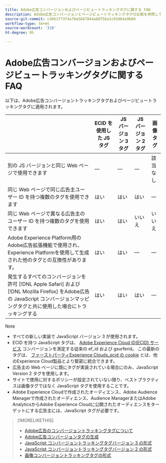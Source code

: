 ```yaml
---
title: Adobe広告コンバージョンおよびページビュートラッキングタグに関する FAQ
description: Adobe広告コンバージョンとページビュートラッキングタグの比較を参照してください。
source-git-commit: cd461f73f4a70a5647844a6075ba1c65d64a9b04
workflow-type: tm+mt
source-wordcount: '318'
ht-degree: 0%

---
```


# Adobe広告コンバージョンおよびページビュートラッキングタグに関する FAQ

以下は、Adobe広告コンバージョントラッキングタグおよびページビュートラッキングタグに適用されます。

|  | ECID を使用した JS タグ | JS バージョン 3 タグ | JS バージョン 2 タグ | 画像タグ |
| ---- | ---- | ---- | ---- | ---- |
| 別の JS バージョンと同じ Web ページで使用できます | — | — | — | 該当なし |
| 同じ Web ページで同じ広告主ユーザー ID を持つ複数のタグを使用できます | はい | はい | はい | — |
| 同じ Web ページで異なる広告主のユーザー ID を持つ複数のタグを使用できます | はい | はい | いいえ | いいえ |
| Adobe Experience Platform用のAdobe広告拡張機能で使用され、Experience Platformを使用して生成された他のタグとの互換性があります。 | はい | はい | — | — |
| 発生するすべてのコンバージョンを許可 [!DNL Apple Safari] および [!DNL Mozilla Firefox] をAdobe広告の JavaScript コンバージョンマッピングタグと共に使用した場合にトラッキングする | はい | はい | はい | — |

<!-- add link to page on conversion mapping tag above? -->

>[!NOTE]
>
>* すべての新しい実装で JavaScript バージョン 3 が使用されます。
>* ECID を持つ JavaScript タグは、 [Adobe Experience Cloud ID(ECID) サービス](https://experienceleague.adobe.com/docs/id-service/using/intro/overview.html) コンバージョンを測定する従来の ef_id および gsurferid。 この最新のタグは、 [ファーストパーティExperience Clouds_ecid の cookie](https://experienceleague.adobe.com/docs/core-services/interface/administration/ec-cookies/cookies-first-party.html) とは、他のExperience Cloud製品とより緊密に統合できます。
>* 広告主の Web ページに既にタグが実装されている場合にのみ、JavaScript Version 2 タグを使用します。
>* サイトで使用に対するポリシーが設定されていない限り、ベストプラクティスは画像タグではなく JavaScript タグを使用することです。
>* Adobe Experience Cloudで作成されたオーディエンス、Adobe Audience Managerで作成されたオーディエンス、Audience ManagerまたはAdobe AnalyticsからAdobe Experience Cloudに公開されたオーディエンスをターゲットにする広告主には、JavaScript タグが必要です。


>[!MORELIKETHIS]
>
>* [Adobe広告のコンバージョントラッキングタグについて](/help/search-social-commerce/tracking/conversion-tracking-advertising.md)
>* [Adobe広告コンバージョンタグの生成](/help/search-social-commerce/tools/conversion-tag-generate.md)
>* [JavaScript コンバージョントラッキングタグバージョン 3 の形式](/help/search-social-commerce/tracking/format-conversion-tag-jsv3.md)
>* [JavaScript コンバージョントラッキングタグバージョン 2 の形式](/help/search-social-commerce/tracking/format-conversion-tag-jsv2.md)
>* [画像コンバージョントラッキングタグの形式](/help/search-social-commerce/tracking/format-conversion-tag-image.md)


<!-- add if I keep the file:  
>* The Adobe Advertising JavaScript conversion mapping tag
-->
